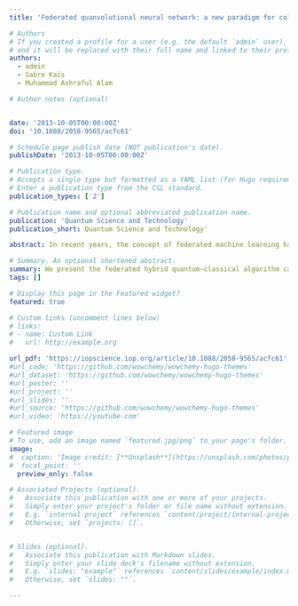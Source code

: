 ```yaml
---
title: 'Federated quanvolutional neural network: a new paradigm for collaborative quantum learning'

# Authors
# If you created a profile for a user (e.g. the default `admin` user), write the username (folder name) here
# and it will be replaced with their full name and linked to their profile.
authors:
  - admin
  - Sabre Kais
  - Muhammad Ashraful Alam

# Author notes (optional)


date: '2013-10-05T00:00:00Z'
doi: '10.1088/2058-9565/acfc61'

# Schedule page publish date (NOT publication's date).
publishDate: '2013-10-05T00:00:00Z'

# Publication type.
# Accepts a single type but formatted as a YAML list (for Hugo requirements).
# Enter a publication type from the CSL standard.
publication_types: ['2']

# Publication name and optional abbreviated publication name.
publication: 'Quantum Science and Technology'
publication_short: Quantum Science and Technology'

abstract: In recent years, the concept of federated machine learning has been actively driven by scientists to ease the privacy concerns of data owners. Currently, the combination of machine learning and quantum computing technologies is a hot industry topic and is positioned to be a major disruptor. It has become an effective new tool for reshaping several industries ranging from healthcare to finance. Data sharing poses a significant hurdle for large-scale machine learning in numerous industries. It is a natural goal to study the advanced quantum computing ecosystem, which will be comprised of heterogeneous federated resources. In this work, the problem of data governance and privacy is handled by developing a quantum federated learning approach, that can be efficiently executed on quantum hardware in the noisy intermediate-scale quantum era. We present the federated hybrid quantum–classical algorithm called a quanvolutional neural network with distributed training on different sites without exchanging data. The hybrid algorithm requires small quantum circuits to produce meaningful features for image classification tasks, which makes it ideal for near-term quantum computing. The primary goal of this work is to evaluate the potential benefits of hybrid quantum–classical and classical-quantum convolutional neural networks on non-independently and non-identically partitioned (Non-IID) and real-world data partitioned datasets among several healthcare institutions/clients. We investigated the performance of a collaborative quanvolutional neural network on two medical machine learning datasets, COVID-19 and MedNIST. Extensive experiments are carried out to validate the robustness and feasibility of the proposed quantum federated learning framework. Our findings demonstrate a decrease of 2%–39% times in necessary communication rounds compared to the federated stochastic gradient descent approach. The hybrid federated framework maintained a high classification testing accuracy and generalizability, even in scenarios where the medical data is unevenly distributed among clients.

# Summary. An optional shortened abstract.
summary: We present the federated hybrid quantum–classical algorithm called a quanvolutional neural network with distributed training on different sites without exchanging data. The hybrid algorithm requires small quantum circuits to produce meaningful features for image classification tasks, which makes it ideal for near-term quantum computing. The primary goal of this work is to evaluate the potential benefits of hybrid quantum–classical and classical-quantum convolutional neural networks on non-independently and non-identically partitioned (Non-IID) and real-world data partitioned datasets among several healthcare institutions/clients.
tags: []

# Display this page in the Featured widget?
featured: true

# Custom links (uncomment lines below)
# links:
# - name: Custom Link
#   url: http://example.org

url_pdf: 'https://iopscience.iop.org/article/10.1088/2058-9565/acfc61'
#url_code: 'https://github.com/wowchemy/wowchemy-hugo-themes'
#url_dataset: 'https://github.com/wowchemy/wowchemy-hugo-themes'
#url_poster: ''
#url_project: ''
#url_slides: ''
#url_source: 'https://github.com/wowchemy/wowchemy-hugo-themes'
#url_video: 'https://youtube.com'

# Featured image
# To use, add an image named `featured.jpg/png` to your page's folder.
image:
#  caption: 'Image credit: [**Unsplash**](https://unsplash.com/photos/pLCdAaMFLTE)'
#  focal_point: ''
  preview_only: false

# Associated Projects (optional).
#   Associate this publication with one or more of your projects.
#   Simply enter your project's folder or file name without extension.
#   E.g. `internal-project` references `content/project/internal-project/index.md`.
#   Otherwise, set `projects: []`.


# Slides (optional).
#   Associate this publication with Markdown slides.
#   Simply enter your slide deck's filename without extension.
#   E.g. `slides: "example"` references `content/slides/example/index.md`.
#   Otherwise, set `slides: ""`.

---
```



